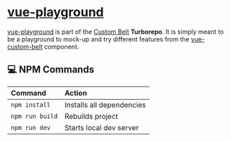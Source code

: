 # [vue-playground](https://github.com/jeffholst/custom-belt/tree/main/apps/vue-playground)

[vue-playground](https://github.com/jeffholst/custom-belt/tree/main/apps/vue-playground) is part of the [Custom Belt](https://github.com/jeffholst/custom-belt) **Turborepo**. It is simply meant to be a playground to mock-up and try different features from the [vue-custom-belt](https://github.com/jeffholst/custom-belt/tree/main/packages/vue-custom-belt) component.

## 💻 NPM Commands

| Command         | Action                    |
| :-------------- | :------------------------ |
| `npm install`   | Installs all dependencies |
| `npm run build` | Rebuilds project          |
| `npm run dev`   | Starts local dev server   |
